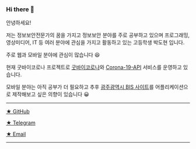 ### Hi there 👋

안녕하세요!

저는 정보보안전문가의 꿈을 가지고 정보보안 분야를 주로 공부하고 있으며 프로그래밍, 영상미디어, IT 등 여러 분야에 관심을 가지고 활동하고 있는 고등학생 박도현 입니다.



주로 웹과 모바일 분야에 관심이 많습니다 😆

현재 굿바이코로나 프로젝트로 [굿바이코로나](https://corona-19.kr)와 [Corona-19-API](https://api.corona-19.kr) 서비스를 운영하고 있습니다.

모바일 분야는 아직 공부가 더 필요하고 추후 [광주광역시 BIS 사이트](https://corona-19.kr/app/gwtb)를 어플리케이션으로 제작해보고 싶은 의향이 있습니다 😀

---

[★ GitHub](https://github.com/dhlife09) 

[★ Telegram](https://t.me/dhlife09)

[★ Email](mailto:dhlife09@gmail.com)

---

<!--
**dhlife09/dhlife09** is a ✨ _special_ ✨ repository because its `README.md` (this file) appears on your GitHub profile.

Here are some ideas to get you started:

- 🔭 I’m currently working on ...
- 🌱 I’m currently learning ...
- 👯 I’m looking to collaborate on ...
- 🤔 I’m looking for help with ...
- 💬 Ask me about ...
- 📫 How to reach me: ...
- 😄 Pronouns: ...
- ⚡ Fun fact: ...
-->
